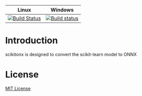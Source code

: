 | Linux | Windows |
|-------|---------|
| [![Build Status](https://travis-ci.org/onnx/scikitonx.svg?branch=master)](https://travis-ci.org/onnx/scikitonx) | [![Build status](https://ci.appveyor.com/api/projects/status/d1xav3amubypje4n?svg=true)](https://ci.appveyor.com/project/xadupre/onnxmltools) |

# Introduction 
scikitonx is designed to convert the scikit-learn model to ONNX

# License
[MIT License](LICENSE)
